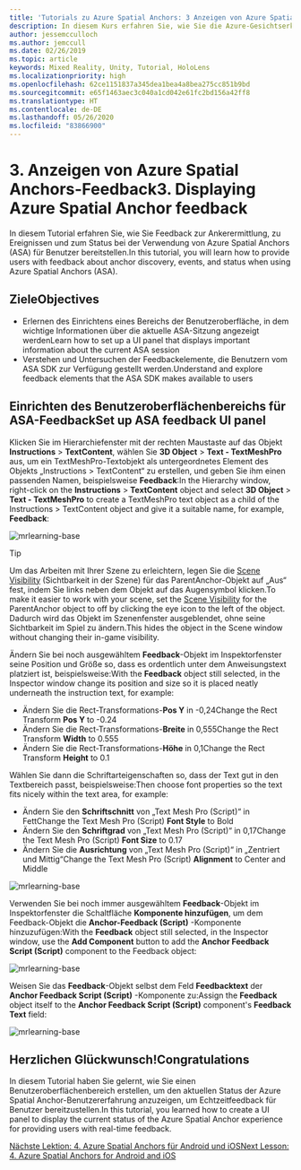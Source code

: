```yaml
---
title: 'Tutorials zu Azure Spatial Anchors: 3 Anzeigen von Azure Spatial Anchors-Feedback'
description: In diesem Kurs erfahren Sie, wie Sie die Azure-Gesichtserkennung in einer Mixed Reality-Anwendung implementieren.
author: jessemcculloch
ms.author: jemccull
ms.date: 02/26/2019
ms.topic: article
keywords: Mixed Reality, Unity, Tutorial, HoloLens
ms.localizationpriority: high
ms.openlocfilehash: 62ce1151837a345dea1bea4a8bea275cc851b9bd
ms.sourcegitcommit: e65f1463aec3c040a1cd042e61fc2bd156a42ff8
ms.translationtype: HT
ms.contentlocale: de-DE
ms.lasthandoff: 05/26/2020
ms.locfileid: "83866900"
---
```

# <a name="3-displaying-azure-spatial-anchor-feedback"></a><span data-ttu-id="a89c0-105">3. Anzeigen von Azure Spatial Anchors-Feedback</span><span class="sxs-lookup"><span data-stu-id="a89c0-105">3. Displaying Azure Spatial Anchor feedback</span></span>

<span data-ttu-id="a89c0-106">In diesem Tutorial erfahren Sie, wie Sie Feedback zur Ankerermittlung, zu Ereignissen und zum Status bei der Verwendung von Azure Spatial Anchors (ASA) für Benutzer bereitstellen.</span><span class="sxs-lookup"><span data-stu-id="a89c0-106">In this tutorial, you will learn how to provide users with feedback about anchor discovery, events, and status when using Azure Spatial Anchors (ASA).</span></span>

## <a name="objectives"></a><span data-ttu-id="a89c0-107">Ziele</span><span class="sxs-lookup"><span data-stu-id="a89c0-107">Objectives</span></span>

* <span data-ttu-id="a89c0-108">Erlernen des Einrichtens eines Bereichs der Benutzeroberfläche, in dem wichtige Informationen über die aktuelle ASA-Sitzung angezeigt werden</span><span class="sxs-lookup"><span data-stu-id="a89c0-108">Learn how to set up a UI panel that displays important information about the current ASA session</span></span>
* <span data-ttu-id="a89c0-109">Verstehen und Untersuchen der Feedbackelemente, die Benutzern vom ASA SDK zur Verfügung gestellt werden.</span><span class="sxs-lookup"><span data-stu-id="a89c0-109">Understand and explore feedback elements that the ASA SDK makes available to users</span></span>

## <a name="set-up-asa-feedback-ui-panel"></a><span data-ttu-id="a89c0-110">Einrichten des Benutzeroberflächenbereichs für ASA-Feedback</span><span class="sxs-lookup"><span data-stu-id="a89c0-110">Set up ASA feedback UI panel</span></span>

<span data-ttu-id="a89c0-111">Klicken Sie im Hierarchiefenster mit der rechten Maustaste auf das Objekt **Instructions** > **TextContent**, wählen Sie **3D Object** > **Text - TextMeshPro** aus, um ein TextMeshPro-Textobjekt als untergeordnetes Element des Objekts „Instructions > TextContent“ zu erstellen, und geben Sie ihm einen passenden Namen, beispielsweise **Feedback**:</span><span class="sxs-lookup"><span data-stu-id="a89c0-111">In the Hierarchy window, right-click on the **Instructions** > **TextContent** object and select **3D Object** > **Text - TextMeshPro** to create a TextMeshPro text object as a child of the Instructions > TextContent object and give it a suitable name, for example, **Feedback**:</span></span>

![mrlearning-base](images/mrlearning-asa/tutorial3-section1-step1-1.png)

> [!TIP]
> <span data-ttu-id="a89c0-113">Um das Arbeiten mit Ihrer Szene zu erleichtern, legen Sie die <a href="https://docs.unity3d.com/Manual/SceneVisibility.html" target="_blank">Scene Visibility</a> (Sichtbarkeit in der Szene) für das ParentAnchor-Objekt auf „Aus“ fest, indem Sie links neben dem Objekt auf das Augensymbol klicken.</span><span class="sxs-lookup"><span data-stu-id="a89c0-113">To make it easier to work with your scene, set the  <a href="https://docs.unity3d.com/Manual/SceneVisibility.html" target="_blank">Scene Visibility</a> for the ParentAnchor object to off by clicking the eye icon to the left of the object.</span></span> <span data-ttu-id="a89c0-114">Dadurch wird das Objekt im Szenenfenster ausgeblendet, ohne seine Sichtbarkeit im Spiel zu ändern.</span><span class="sxs-lookup"><span data-stu-id="a89c0-114">This hides the object in the Scene window without changing their in-game visibility.</span></span>

<span data-ttu-id="a89c0-115">Ändern Sie bei noch ausgewähltem **Feedback**-Objekt im Inspektorfenster seine Position und Größe so, dass es ordentlich unter dem Anweisungstext platziert ist, beispielsweise:</span><span class="sxs-lookup"><span data-stu-id="a89c0-115">With the **Feedback** object still selected, in the Inspector window change its position and size so it is placed neatly underneath the instruction text, for example:</span></span>

* <span data-ttu-id="a89c0-116">Ändern Sie die Rect-Transformations-**Pos Y** in -0,24</span><span class="sxs-lookup"><span data-stu-id="a89c0-116">Change the Rect Transform **Pos Y** to -0.24</span></span>
* <span data-ttu-id="a89c0-117">Ändern Sie die Rect-Transformations-**Breite** in 0,555</span><span class="sxs-lookup"><span data-stu-id="a89c0-117">Change the Rect Transform **Width** to 0.555</span></span>
* <span data-ttu-id="a89c0-118">Ändern Sie die Rect-Transformations-**Höhe** in 0,1</span><span class="sxs-lookup"><span data-stu-id="a89c0-118">Change the Rect Transform **Height** to 0.1</span></span>

<span data-ttu-id="a89c0-119">Wählen Sie dann die Schriftarteigenschaften so, dass der Text gut in den Textbereich passt, beispielsweise:</span><span class="sxs-lookup"><span data-stu-id="a89c0-119">Then choose font properties so the text fits nicely within the text area, for example:</span></span>

* <span data-ttu-id="a89c0-120">Ändern Sie den **Schriftschnitt** von „Text Mesh Pro (Script)“ in Fett</span><span class="sxs-lookup"><span data-stu-id="a89c0-120">Change the Text Mesh Pro (Script) **Font Style** to Bold</span></span>
* <span data-ttu-id="a89c0-121">Ändern Sie den **Schriftgrad** von „Text Mesh Pro (Script)“ in 0,17</span><span class="sxs-lookup"><span data-stu-id="a89c0-121">Change the Text Mesh Pro (Script) **Font Size** to 0.17</span></span>
* <span data-ttu-id="a89c0-122">Ändern Sie die **Ausrichtung** von „Text Mesh Pro (Script)“ in „Zentriert und Mittig“</span><span class="sxs-lookup"><span data-stu-id="a89c0-122">Change the Text Mesh Pro (Script) **Alignment** to Center and Middle</span></span>

![mrlearning-base](images/mrlearning-asa/tutorial3-section1-step1-2.png)

<span data-ttu-id="a89c0-124">Verwenden Sie bei noch immer ausgewähltem **Feedback**-Objekt im Inspektorfenster die Schaltfläche **Komponente hinzufügen**, um dem Feedback-Objekt die **Anchor-Feedback (Script)** -Komponente hinzuzufügen:</span><span class="sxs-lookup"><span data-stu-id="a89c0-124">With the **Feedback** object still selected, in the Inspector window, use the **Add Component** button to add the **Anchor Feedback Script (Script)** component to the Feedback object:</span></span>

![mrlearning-base](images/mrlearning-asa/tutorial3-section1-step1-3.png)

<span data-ttu-id="a89c0-126">Weisen Sie das **Feedback**-Objekt selbst dem Feld **Feedbacktext** der **Anchor Feedback Script (Script)** -Komponente zu:</span><span class="sxs-lookup"><span data-stu-id="a89c0-126">Assign the **Feedback** object itself to the **Anchor Feedback Script (Script)** component's **Feedback Text** field:</span></span>

![mrlearning-base](images/mrlearning-asa/tutorial3-section1-step1-4.png)

## <a name="congratulations"></a><span data-ttu-id="a89c0-128">Herzlichen Glückwunsch!</span><span class="sxs-lookup"><span data-stu-id="a89c0-128">Congratulations</span></span>

<span data-ttu-id="a89c0-129">In diesem Tutorial haben Sie gelernt, wie Sie einen Benutzeroberflächenbereich erstellen, um den aktuellen Status der Azure Spatial Anchor-Benutzererfahrung anzuzeigen, um Echtzeitfeedback für Benutzer bereitzustellen.</span><span class="sxs-lookup"><span data-stu-id="a89c0-129">In this tutorial, you learned how to create a UI panel to display the current status of the Azure Spatial Anchor experience for providing users with real-time feedback.</span></span>

[<span data-ttu-id="a89c0-130">Nächste Lektion: 4. Azure Spatial Anchors für Android und iOS</span><span class="sxs-lookup"><span data-stu-id="a89c0-130">Next Lesson: 4. Azure Spatial Anchors for Android and iOS</span></span>](mrlearning-asa-ch4.md)
